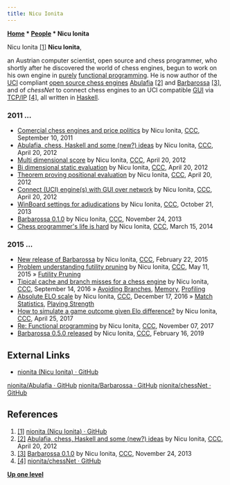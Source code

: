 ```yaml
---
title: Nicu Ionita
---
```

**[Home](Home "Home") \* [People](People "People") \* Nicu Ionita**



 [](https://github.com/nionita) Nicu Ionita <a id="cite-note-1" href="#cite-ref-1">[1]</a> 
**Nicu Ionita**,  

an Austrian computer scientist, open source and chess programmer, who shortly after he discovered the world of chess engines, 
begun to work on his own engine in [purely](https://en.wikipedia.org/wiki/Purely_functional) [functional programming](https://en.wikipedia.org/wiki/Functional_programming). 
He is now author of the [UCI](UCI "UCI") compliant [open source chess engines](Category:Open_Source "Category:Open Source") [Abulafia](Abulafia "Abulafia") <a id="cite-note-2" href="#cite-ref-2">[2]</a> and [Barbarossa](Barbarossa "Barbarossa") <a id="cite-note-3" href="#cite-ref-3">[3]</a>, 
and of *chessNet* to connect chess engines to an UCI compatible [GUI](GUI "GUI") via [TCP/IP](https://en.wikipedia.org/wiki/Internet_protocol_suite) <a id="cite-note-4" href="#cite-ref-4">[4]</a>, all written in [Haskell](index.php?title=Haskell&action=edit&redlink=1 "Haskell (page does not exist)").



### 2011 ...


* [Comercial chess engines and price politics](http://www.talkchess.com/forum/viewtopic.php?t=40343) by Nicu Ionita, [CCC](CCC "CCC"), September 10, 2011
* [Abulafia, chess, Haskell and some (new?) ideas](http://www.talkchess.com/forum/viewtopic.php?t=43384) by Nicu Ionita, [CCC](CCC "CCC"), April 20, 2012
* [Multi dimensional score](http://www.talkchess.com/forum/viewtopic.php?t=43385) by Nicu Ionita, [CCC](CCC "CCC"), April 20, 2012
* [Bi dimensional static evaluation](http://www.talkchess.com/forum/viewtopic.php?t=43386) by Nicu Ionita, [CCC](CCC "CCC"), April 20, 2012
* [Theorem proving positional evaluation](http://www.talkchess.com/forum/viewtopic.php?t=43387) by Nicu Ionita, [CCC](CCC "CCC"), April 20, 2012
* [Connect (UCI) engine(s) with GUI over network](http://www.talkchess.com/forum/viewtopic.php?t=46386) by Nicu Ionita, [CCC](CCC "CCC"), April 20, 2012
* [WinBoard settings for adjudications](http://www.talkchess.com/forum/viewtopic.php?t=49788) by Nicu Ionita, [CCC](CCC "CCC"), October 21, 2013
* [Barbarossa 0.1.0](http://www.talkchess.com/forum/viewtopic.php?t=50213) by Nicu Ionita, [CCC](CCC "CCC"), November 24, 2013
* [Chess programmer's life is hard](http://www.talkchess.com/forum/viewtopic.php?t=51606) by Nicu Ionita, [CCC](CCC "CCC"), March 15, 2014


### 2015 ...


* [New release of Barbarossa](http://www.talkchess.com/forum/viewtopic.php?t=55423) by Nicu Ionita, [CCC](CCC "CCC"), February 22, 2015
* [Problem understanding futility pruning](http://www.talkchess.com/forum/viewtopic.php?t=56323) by Nicu Ionita, [CCC](CCC "CCC"), May 11, 2015 » [Futility Pruning](Futility_Pruning "Futility Pruning")
* [Tipical cache and branch misses for a chess engine](http://www.talkchess.com/forum/viewtopic.php?t=61423) by Nicu Ionita, [CCC](CCC "CCC"), September 14, 2016 » [Avoiding Branches](Avoiding_Branches "Avoiding Branches"), [Memory](Memory "Memory"), [Profiling](index.php?title=Profiling&action=edit&redlink=1 "Profiling (page does not exist)")
* [Absolute ELO scale](http://www.talkchess.com/forum/viewtopic.php?t=62510) by Nicu Ionita, [CCC](CCC "CCC"), December 17, 2016 » [Match Statistics](Match_Statistics "Match Statistics"), [Playing Strength](Playing_Strength "Playing Strength")
* [How to simulate a game outcome given Elo difference?](http://www.talkchess.com/forum/viewtopic.php?t=63813) by Nicu Ionita, [CCC](CCC "CCC"), April 25, 2017
* [Re: Functional programming](http://www.talkchess.com/forum3/viewtopic.php?f=7&t=65654&start=3) by Nicu Ionita, [CCC](CCC "CCC"), November 07, 2017
* [Barbarossa 0.5.0 released](http://www.talkchess.com/forum3/viewtopic.php?f=2&t=69923) by Nicu Ionita, [CCC](CCC "CCC"), February 16, 2019


## External Links


* [nionita (Nicu Ionita) · GitHub](https://github.com/nionita)


 [nionita/Abulafia · GitHub](https://github.com/nionita/Abulafia)
 [nionita/Barbarossa · GitHub](https://github.com/nionita/Barbarossa)
 [nionita/chessNet · GitHub](https://github.com/nionita/chessNet)
## References


1. <a id="cite-ref-1" href="#cite-note-1">[1]</a> [nionita (Nicu Ionita) · GitHub](https://github.com/nionita)
2. <a id="cite-ref-2" href="#cite-note-2">[2]</a> [Abulafia, chess, Haskell and some (new?) ideas](http://www.talkchess.com/forum/viewtopic.php?t=43384) by Nicu Ionita, [CCC](CCC "CCC"), April 20, 2012
3. <a id="cite-ref-3" href="#cite-note-3">[3]</a> [Barbarossa 0.1.0](http://www.talkchess.com/forum/viewtopic.php?t=50213) by Nicu Ionita, [CCC](CCC "CCC"), November 24, 2013
4. <a id="cite-ref-4" href="#cite-note-4">[4]</a> [nionita/chessNet · GitHub](https://github.com/nionita/chessNet)

**[Up one level](People "People")**







 
